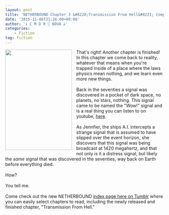 ```yaml
---
layout: post
title: 'NETHERBOUND Chapter 3 &#8220;Transmission From Hell&#8221; Complete'
date: '2015-11-06T21:26:00+00:00'
author: '𐕣 C M D R ░ NOVA 𐕣'
categories:
    - Fiction
tag: fiction
---
```


<div style="clear: both; text-align: center;">
<a href="http://cmdr-nova.online/wp-content/uploads/2015/11/nbpromo3.png" style="clear: left; float: left; margin-bottom: 1em; margin-right: 1em;"><img border="0" height="320" src="http://cmdr-nova.online/wp-content/uploads/2015/11/nbpromo3-200x300.png" width="212" /></a></div>
That's right! Another chapter is finished! In this chapter we come back to reality, whatever that means when you're trapped inside of a place where the laws physics mean nothing, and we learn even more new things.<br />
<br />
Back in the seventies a signal was discovered in a pocket of dark space, no planets, no stars, nothing. This signal came to be named the "Wow!" signal and is a real thing you can listen to on youtube, <a href="https://youtu.be/OkycNvrpjCs" target="_blank" rel="noopener">here</a>.<br />
<br />
As Jennfier, the ships A.I. intercepts a strange signal that is assumed to have slipped over the event horizon, she discovers that this signal was being broadcast at 1420 megahertz, and that not only is it a distress signal, but likely the <i>same</i> signal that was discovered in the seventies, way back on Earth before everything died.<br />
<br />
How?<br />
<br />
You tell me.<br />
<br />
Come check out the new NETHERBOUND <a href="http://nbserial.tumblr.com/post/132651011541/netherbound-index" target="_blank" rel="noopener">index page here on Tumblr</a> where you can easily select chapters to read, including the newly released and finished chapter, "Transmission From Hell."
